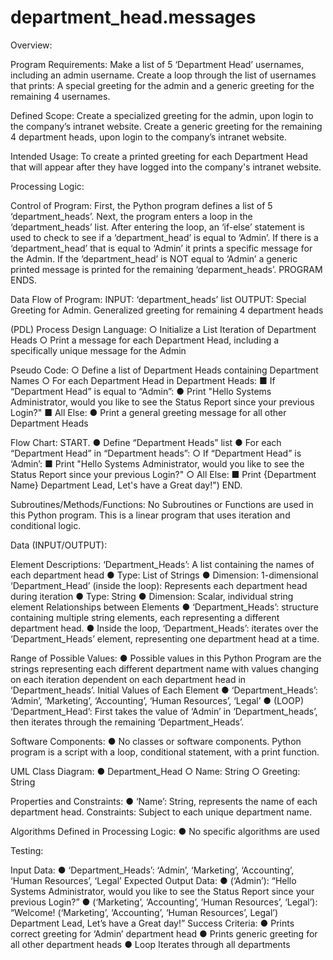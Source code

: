 # department_head.messages

Overview:

Program Requirements:
Make a list of 5 ‘Department Head’ usernames, including an admin username. Create a loop through the list of usernames that prints: A special greeting for the admin and a generic greeting for the remaining 4 usernames.

Defined Scope: Create a specialized greeting for the admin, upon login to the company’s intranet website. Create a generic greeting for the remaining 4 department heads, upon login to the company’s intranet website. 

Intended Usage: To create a printed greeting for each Department Head that will appear after they have logged into the company's intranet website. 

Processing Logic:

Control of Program:
First, the Python program defines a list of 5 ‘department_heads’. Next, the program enters a loop in the ‘department_heads’ list. After entering the loop, an ‘if-else’ statement is used to check to see if a ‘department_head’ is equal to ‘Admin’. If there is a ‘department_head’ that is equal to ‘Admin’ it prints a specific message for the Admin. If the ‘department_head’ is NOT equal to ‘Admin’ a generic printed message is printed for the remaining ‘deparment_heads’.       PROGRAM ENDS.

Data Flow of Program:
INPUT: ‘department_heads’ list
OUTPUT: Special Greeting for Admin. Generalized greeting for remaining 4 department heads

(PDL) Process Design Language:
○	Initialize a List Iteration of Department Heads
○	Print a message for each Department Head, including a specifically unique message for the Admin

Pseudo Code:
○	Define a list of Department Heads containing Department Names
○	For each  Department Head in Department Heads: 
■	If “Department Head” is equal to “Admin”: 
●	Print "Hello Systems Administrator, would you like to see the Status Report since your previous Login?"
■	All Else: 
●	Print a general greeting message for all other Department Heads

Flow Chart:
START.
●	Define “Department Heads” list
●	For each “Department Head” in “Department heads”: 
○	If “Department Head” is ‘Admin’: 
■	Print "Hello Systems Administrator, would you like to see the Status Report since your previous Login?"
○	All Else: 
■	Print {Department Name} Department Lead, Let's have a Great day!")
END.

Subroutines/Methods/Functions:
No Subroutines or Functions are used in this Python program. This is a linear program that uses iteration and conditional logic. 

Data (INPUT/OUTPUT):

Element Descriptions:
‘Department_Heads’: A list containing the names of each department head
●	Type: List of Strings 
●	Dimension: 1-dimensional
‘Department_Head’ (inside the loop): Represents each department head during iteration
●	Type: String
●	Dimension: Scalar, individual string element
Relationships between Elements
●	‘Department_Heads’: structure containing multiple string elements, each representing a different department head. 
●	Inside the loop, ‘Department_Heads’: iterates over the ‘Department_Heads’ element, representing one department head at a time. 



Range of Possible Values:
●	Possible values in this Python Program are the strings representing each different department name with values changing on each iteration dependent on each department head in ‘Department_heads’. 
Initial Values of Each Element
●	‘Department_Heads’: ‘Admin’, ‘Marketing’, ‘Accounting’, ‘Human Resources’, ‘Legal’
●	(LOOP) ‘Department_Head’: First takes the value of ‘Admin’ in ‘Department_heads’, then iterates through the remaining ‘Department_Heads’. 

Software Components:
●	No classes or software components. Python program is a script with a loop, conditional statement, with a print function. 

UML Class Diagram:
●	Department_Head
○	Name: String
○	Greeting: String

Properties and Constraints:
●	‘Name’: String, represents the name of each department head. Constraints: Subject to each unique department name. 

Algorithms Defined in Processing Logic:
●	No specific algorithms are used

Testing:

Input Data:
●	‘Department_Heads’: ‘Admin’, ‘Marketing’, ‘Accounting’, ‘Human Resources’, ‘Legal’
Expected Output Data:
●	(‘Admin’): “Hello Systems Administrator, would you like to see the Status Report since your previous Login?”
●	(‘Marketing’, ‘Accounting’, ‘Human Resources’, ‘Legal’): “Welcome! (‘Marketing’, ‘Accounting’, ‘Human Resources’, Legal’) Department Lead, Let’s have a Great day!”
Success Criteria:
●	Prints correct greeting for ‘Admin’ department head
●	Prints generic greeting for all other department heads
●	Loop Iterates through all departments 
